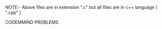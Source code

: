 NOTE:- Above files are in extension ".c" but all files are in c++ language ( ".cpp" )

CODEMMIND PROBLEMS
